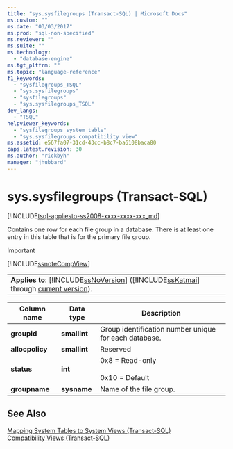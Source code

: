 ```yaml
---
title: "sys.sysfilegroups (Transact-SQL) | Microsoft Docs"
ms.custom: ""
ms.date: "03/03/2017"
ms.prod: "sql-non-specified"
ms.reviewer: ""
ms.suite: ""
ms.technology: 
  - "database-engine"
ms.tgt_pltfrm: ""
ms.topic: "language-reference"
f1_keywords: 
  - "sysfilegroups_TSQL"
  - "sys.sysfilegroups"
  - "sysfilegroups"
  - "sys.sysfilegroups_TSQL"
dev_langs: 
  - "TSQL"
helpviewer_keywords: 
  - "sysfilegroups system table"
  - "sys.sysfilegroups compatibility view"
ms.assetid: e567fa07-31cd-43cc-b8c7-ba6108baca80
caps.latest.revision: 30
ms.author: "rickbyh"
manager: "jhubbard"
---
```

# sys.sysfilegroups (Transact-SQL)
[!INCLUDE[tsql-appliesto-ss2008-xxxx-xxxx-xxx_md](../../../a9retired/includes/tsql-appliesto-ss2008-xxxx-xxxx-xxx-md.md)]

  Contains one row for each file group in a database. There is at least one entry in this table that is for the primary file group.  
  
> [!IMPORTANT]  
>  [!INCLUDE[ssnoteCompView](../../../relational-databases/reference/system-compatibility-views/includes/ssnotecompview-md.md)]  
  
||  
|-|  
|**Applies to**: [!INCLUDE[ssNoVersion](../../../a9notintoc/includes/ssnoversion-md.md)] ([!INCLUDE[ssKatmai](../../../a9notintoc/includes/sskatmai-md.md)] through [current version](http://go.microsoft.com/fwlink/p/?LinkId=299658)).|  
  
|Column name|Data type|Description|  
|-----------------|---------------|-----------------|  
|**groupid**|**smallint**|Group identification number unique for each database.|  
|**allocpolicy**|**smallint**|Reserved|  
|**status**|**int**|0x8 = Read-only<br /><br /> 0x10 = Default|  
|**groupname**|**sysname**|Name of the file group.|  
  
## See Also  
 [Mapping System Tables to System Views &#40;Transact-SQL&#41;](../../../relational-databases/reference/system-tables/mapping-system-tables-to-system-views-transact-sql.md)   
 [Compatibility Views &#40;Transact-SQL&#41;](../Topic/Compatibility%20Views%20\(Transact-SQL\).md)  
  
  